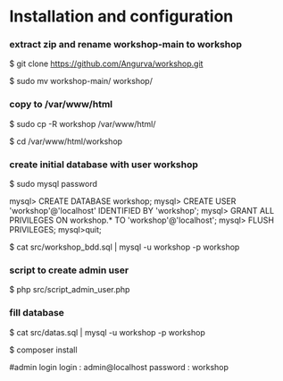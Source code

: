 # Installation and configuration #


### extract zip and rename workshop-main to workshop

$ git clone https://github.com/Angurva/workshop.git

$ sudo mv workshop-main/ workshop/

### copy to /var/www/html

$ sudo cp -R workshop /var/www/html/

$ cd /var/www/html/workshop

### create initial database with user workshop

$ sudo mysql
password

mysql> CREATE DATABASE workshop;
mysql> CREATE USER 'workshop'@'localhost' IDENTIFIED BY 'workshop';
mysql> GRANT ALL PRIVILEGES ON workshop.* TO 'workshop'@'localhost';
mysql> FLUSH PRIVILEGES;
mysql>quit;

$ cat src/workshop_bdd.sql | mysql -u workshop -p workshop

### script to create admin user
$ php src/script_admin_user.php

### fill database
$ cat src/datas.sql | mysql -u workshop -p workshop

$ composer install 

#admin login
 login : admin@localhost
 password : workshop

